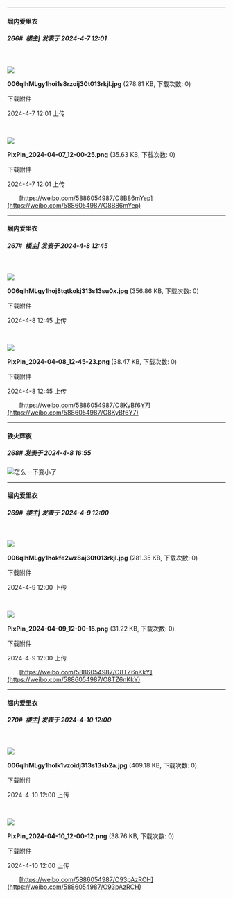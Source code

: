 ﻿
*****

####  堀内爱里衣  
##### 266#         楼主| 发表于 2024-4-7 12:01

       

<img src="https://img.saraba1st.com/forum/202404/07/120101ivav3d79a7aa8v8s.jpg" referrerpolicy="no-referrer">

<strong>006qlhMLgy1hoi1s8rzoij30t013rkjl.jpg</strong> (278.81 KB, 下载次数: 0)

下载附件

2024-4-7 12:01 上传

       

<img src="https://img.saraba1st.com/forum/202404/07/120101lmph9zgyz6yzqlqp.png" referrerpolicy="no-referrer">

<strong>PixPin_2024-04-07_12-00-25.png</strong> (35.63 KB, 下载次数: 0)

下载附件

2024-4-7 12:01 上传

       [https://weibo.com/5886054987/O8B86mYep](https://weibo.com/5886054987/O8B86mYep)


*****

####  堀内爱里衣  
##### 267#         楼主| 发表于 2024-4-8 12:45

       

<img src="https://img.saraba1st.com/forum/202404/08/124525kqsbs7zagkg9nqgn.jpg" referrerpolicy="no-referrer">

<strong>006qlhMLgy1hoj8tqtkokj313s13su0x.jpg</strong> (356.86 KB, 下载次数: 0)

下载附件

2024-4-8 12:45 上传

       

<img src="https://img.saraba1st.com/forum/202404/08/124525xnnynt22o2zr6ouo.png" referrerpolicy="no-referrer">

<strong>PixPin_2024-04-08_12-45-23.png</strong> (38.47 KB, 下载次数: 0)

下载附件

2024-4-8 12:45 上传

       [https://weibo.com/5886054987/O8KyBf6Y7](https://weibo.com/5886054987/O8KyBf6Y7)


*****

####  铁火辉夜  
##### 268#       发表于 2024-4-8 16:55

<img src="https://static.saraba1st.com/image/smiley/face2017/001.png" referrerpolicy="no-referrer">怎么一下变小了


*****

####  堀内爱里衣  
##### 269#         楼主| 发表于 2024-4-9 12:00

       

<img src="https://img.saraba1st.com/forum/202404/09/120036vfh5282toouu424v.jpg" referrerpolicy="no-referrer">

<strong>006qlhMLgy1hokfe2wz8aj30t013rkjl.jpg</strong> (281.35 KB, 下载次数: 0)

下载附件

2024-4-9 12:00 上传

       

<img src="https://img.saraba1st.com/forum/202404/09/120037mm80h10gy1gyimic.png" referrerpolicy="no-referrer">

<strong>PixPin_2024-04-09_12-00-15.png</strong> (31.22 KB, 下载次数: 0)

下载附件

2024-4-9 12:00 上传

       [https://weibo.com/5886054987/O8TZ6nKkY](https://weibo.com/5886054987/O8TZ6nKkY)


*****

####  堀内爱里衣  
##### 270#         楼主| 发表于 2024-4-10 12:00

       

<img src="https://img.saraba1st.com/forum/202404/10/120034ivvuu5yonm3zg4vy.jpg" referrerpolicy="no-referrer">

<strong>006qlhMLgy1holk1vzoidj313s13sb2a.jpg</strong> (409.18 KB, 下载次数: 0)

下载附件

2024-4-10 12:00 上传

       

<img src="https://img.saraba1st.com/forum/202404/10/120034a83gplb8tnlp3a06.png" referrerpolicy="no-referrer">

<strong>PixPin_2024-04-10_12-00-12.png</strong> (38.76 KB, 下载次数: 0)

下载附件

2024-4-10 12:00 上传

       [https://weibo.com/5886054987/O93pAzRCH](https://weibo.com/5886054987/O93pAzRCH)

